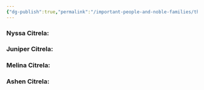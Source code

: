```yaml
---
{"dg-publish":true,"permalink":"/important-people-and-noble-families/the-citrela-royal-family/"}
---
```




### Nyssa Citrela:


### Juniper Citrela:


### Melina Citrela:


### Ashen Citrela:


